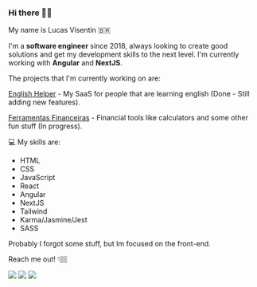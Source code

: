 
### Hi there 👋🏽

My name is Lucas Visentin 🇧🇷

I'm a **software engineer** since 2018, always looking to create good solutions and get my development skills to the next level.
I'm currently working with **Angular** and **NextJS**.

The projects that I'm currently working on are:

[English Helper](https://app.englishhelper.com.br) - My SaaS for people that are learning english (Done - Still adding new features).

[Ferramentas Financeiras](https://ferramentasfinanceiras.com.br) - Financial tools like calculators and some other fun stuff (In progress).

💻 My skills are: 
- HTML
- CSS
- JavaScript
- React
- Angular
- NextJS
- Tailwind
- Karma/Jasmine/Jest
- SASS
  
Probably I forgot some stuff, but Im focused on the front-end.

Reach me out! 👇🏽

<p align="left">
  <a href="https://www.instagram.com/lucas.visentin/" alt="Instagram">
  <img src="https://img.shields.io/badge/-Instagram-DF0174?style=for-the-badge&logo=instagram&logoColor=white&link=https://www.instagram.com/lucas.visentin/"/></a>
  
  <a href="https://www.linkedin.com/in/lvisentin" alt="Linkedin">
  <img src="https://img.shields.io/badge/-Linkedin-0e76a8?style=for-the-badge&logo=Linkedin&logoColor=white&link=https://www.linkedin.com/in/lvisentin" /></a>
  
  <a href="mailto:lvise.batista@gmail.com" alt="Gmail">
  <img src="https://img.shields.io/badge/-Gmail-c14438?style=for-the-badge&logo=Gmail&logoColor=white&link=mailto:lvise.batista@gmail.com">
</p>
<br>

